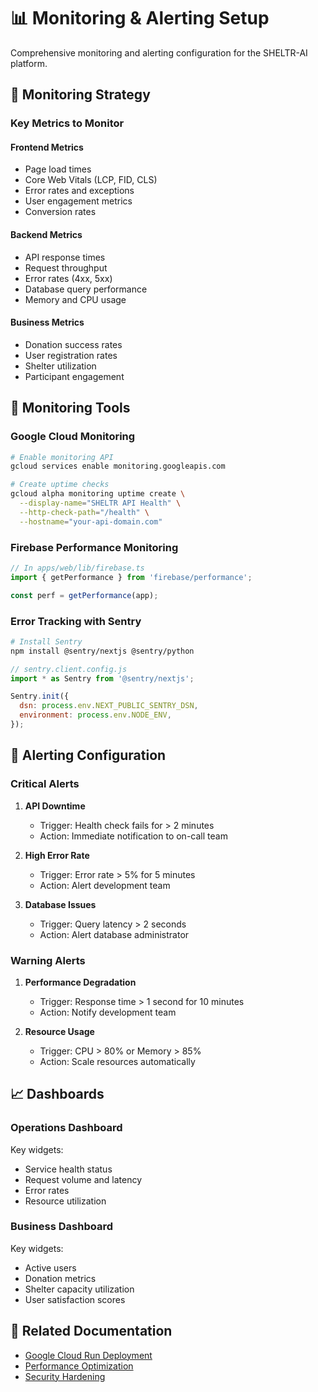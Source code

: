 # 📊 Monitoring & Alerting Setup

Comprehensive monitoring and alerting configuration for the SHELTR-AI platform.

## 🎯 Monitoring Strategy

### Key Metrics to Monitor

#### Frontend Metrics
- Page load times
- Core Web Vitals (LCP, FID, CLS)
- Error rates and exceptions
- User engagement metrics
- Conversion rates

#### Backend Metrics
- API response times
- Request throughput
- Error rates (4xx, 5xx)
- Database query performance
- Memory and CPU usage

#### Business Metrics
- Donation success rates
- User registration rates
- Shelter utilization
- Participant engagement

## 🔧 Monitoring Tools

### Google Cloud Monitoring

```bash
# Enable monitoring API
gcloud services enable monitoring.googleapis.com

# Create uptime checks
gcloud alpha monitoring uptime create \
  --display-name="SHELTR API Health" \
  --http-check-path="/health" \
  --hostname="your-api-domain.com"
```

### Firebase Performance Monitoring

```javascript
// In apps/web/lib/firebase.ts
import { getPerformance } from 'firebase/performance';

const perf = getPerformance(app);
```

### Error Tracking with Sentry

```bash
# Install Sentry
npm install @sentry/nextjs @sentry/python
```

```javascript
// sentry.client.config.js
import * as Sentry from '@sentry/nextjs';

Sentry.init({
  dsn: process.env.NEXT_PUBLIC_SENTRY_DSN,
  environment: process.env.NODE_ENV,
});
```

## 🚨 Alerting Configuration

### Critical Alerts

1. **API Downtime**
   - Trigger: Health check fails for > 2 minutes
   - Action: Immediate notification to on-call team

2. **High Error Rate**
   - Trigger: Error rate > 5% for 5 minutes
   - Action: Alert development team

3. **Database Issues**
   - Trigger: Query latency > 2 seconds
   - Action: Alert database administrator

### Warning Alerts

1. **Performance Degradation**
   - Trigger: Response time > 1 second for 10 minutes
   - Action: Notify development team

2. **Resource Usage**
   - Trigger: CPU > 80% or Memory > 85%
   - Action: Scale resources automatically

## 📈 Dashboards

### Operations Dashboard

Key widgets:
- Service health status
- Request volume and latency
- Error rates
- Resource utilization

### Business Dashboard

Key widgets:
- Active users
- Donation metrics
- Shelter capacity utilization
- User satisfaction scores

## 🔗 Related Documentation

- [Google Cloud Run Deployment](./google-cloud-run.md)
- [Performance Optimization](./performance.md)
- [Security Hardening](./security.md)
